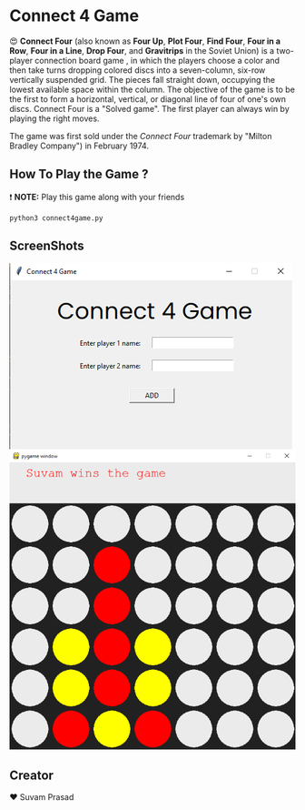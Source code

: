 # Connect 4 Game

:heart_eyes: **Connect Four** (also known as **Four Up**, **Plot Four**, **Find Four**, **Four in a Row**, **Four in a Line**, **Drop Four**, and **Gravitrips** in the Soviet Union) is a two-player connection board game , in which the players choose a color and then take turns dropping colored discs into a seven-column, six-row vertically suspended grid. The pieces fall straight down, occupying the lowest available space within the column. The objective of the game is to be the first to form a horizontal, vertical, or diagonal line of four of one's own discs. Connect Four is a "Solved game". The first player can always win by playing the right moves.

The game was first sold under the _Connect Four_ trademark by "Milton Bradley Company") in February 1974.

## How To Play the Game ?

:exclamation: **NOTE:** Play this game along with your friends

    python3 connect4game.py

## ScreenShots

![add names](./addNames.png)
![gameplay](./gameplay.png)

## Creator

:heart: Suvam Prasad

